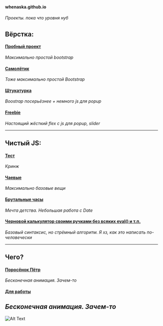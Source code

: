 #### whenaska.github.io
######  Проекты. пока что уровня нуб

## Вёрстка:
#### [Пробный проект](https://whenaska.github.io/bootstrap/src/ "Пробный проект")
*Максимально простой bootstrap*
#### [Самолётик](https://whenaska.github.io/samoletic/src/ "Самолётик")
*Тоже максимально простой Bootstrap*
#### [Штукатурка](https://whenaska.github.io/maket/src/ "Штукатурка")
*Boostrap посерьёзнее + немного js для popup*
#### [Freebie](https://whenaska.github.io/freebie/ "freebie")
*Настоящий жёсткий flex с js для popup, slider*

---

## Чистый JS:
#### [Тест](https://whenaska.github.io/first-js/ "Тест")
*Кринж*
#### [Чаевые](https://whenaska.github.io/tips/ "Чаевые")
*Максимально базовые вещи*
#### [Брутальные часы](https://whenaska.github.io/clock/ "Часы")
*Мечта детства. Небольшая работа с Date*
#### [Черновой калькулятор своими ручками без всяких eval() и т.п.](https://whenaska.github.io/basicCalculator/ "Калькулятор")
*Базовый синтаксис, но стрёмный алгоритм. Я хз, как это написать по-человечески*

---

## Чего?
#### [Поросёнок Пётр](https://whenaska.github.io/petr/src/ "Поросёнок Пётр")
*Бесконечная анимация. Зачем-то*
#### [Для работы](https://whenaska.github.io/forWork/ "обэд")
*Бесконечная анимация. Зачем-то*
---

![Alt Text](https://psv4.userapi.com/c816621/u72262702/docs/b90fb36c31d4/ae5845d4df.gif?extra=83CfIfdWtl2I_Qg-1I8X7wFL9D9GWlUFC6pMetrbNV0sOkezb7qJuqVFbjhTgbYZ3Ea1GrfPMS0rwNOi6BG3X5Y0nd5VBhHRZLHHLIQCUOPTCTlFlCm8jT09nkEixtaE1Hyuvx35AGIk7hTxMwk1sqDMbnM)